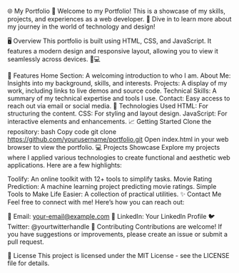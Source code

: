 🌐 My Portfolio 💼
Welcome to my Portfolio! This is a showcase of my skills, projects, and experiences as a web developer. 🌟 Dive in to learn more about my journey in the world of technology and design!

🖥️ Overview
This portfolio is built using HTML, CSS, and JavaScript. It features a modern design and responsive layout, allowing you to view it seamlessly across devices. 📱💻

🚀 Features
Home Section: A welcoming introduction to who I am.
About Me: Insights into my background, skills, and interests.
Projects: A display of my work, including links to live demos and source code.
Technical Skills: A summary of my technical expertise and tools I use.
Contact: Easy access to reach out via email or social media.
🎨 Technologies Used
HTML: For structuring the content.
CSS: For styling and layout design.
JavaScript: For interactive elements and enhancements.
📈 Getting Started
Clone the repository:
bash
Copy code
git clone https://github.com/yourusername/portfolio.git
Open index.html in your web browser to view the portfolio.
💻 Projects Showcase
Explore my projects where I applied various technologies to create functional and aesthetic web applications. Here are a few highlights:

Toolify: An online toolkit with 12+ tools to simplify tasks.
Movie Rating Prediction: A machine learning project predicting movie ratings.
Simple Tools to Make Life Easier: A collection of practical utilities.
✨ Contact Me
Feel free to connect with me! Here’s how you can reach out:

📧 Email: your-email@example.com
🔗 LinkedIn: Your LinkedIn Profile
🐦 Twitter: @yourtwitterhandle
🤝 Contributing
Contributions are welcome! If you have suggestions or improvements, please create an issue or submit a pull request.

📄 License
This project is licensed under the MIT License - see the LICENSE file for details.
